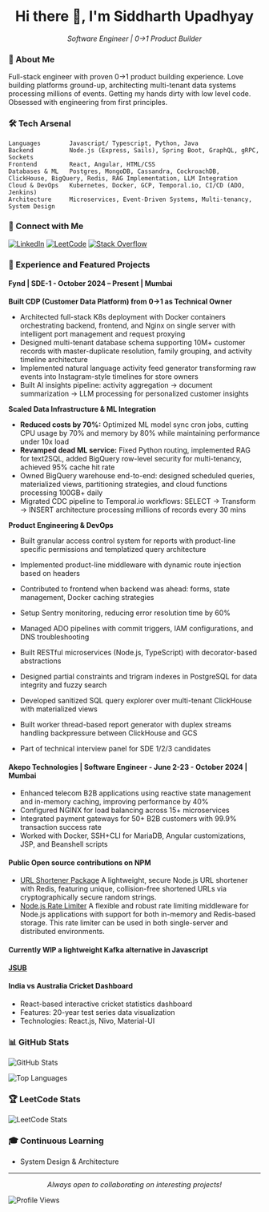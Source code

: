 <h1 align="center">Hi there 👋, I'm Siddharth Upadhyay</h1>

<p align="center">
  <em>Software Engineer | 0→1 Product Builder</em>
</p>

### 🚀 About Me

Full-stack engineer with proven 0→1 product building experience. Love building platforms ground-up, architecting multi-tenant data systems processing millions of events. Getting my hands dirty with low level code. Obsessed with engineering from first principles.

### 🛠️ Tech Arsenal

```text
Languages        Javascript/ Typescript, Python, Java
Backend          Node.js (Express, Sails), Spring Boot, GraphQL, gRPC, Sockets
Frontend         React, Angular, HTML/CSS
Databases & ML   Postgres, MongoDB, Cassandra, CockroachDB, ClickHouse, BigQuery, Redis, RAG Implementation, LLM Integration
Cloud & DevOps   Kubernetes, Docker, GCP, Temporal.io, CI/CD (ADO, Jenkins)
Architecture     Microservices, Event-Driven Systems, Multi-tenancy, System Design
```

### 🔗 Connect with Me

[![LinkedIn](https://img.shields.io/badge/LinkedIn-0077B5?style=for-the-badge&logo=linkedin&logoColor=white)](https://www.linkedin.com/in/siddharth-upadhyay-1a37a71b3/)
[![LeetCode](https://img.shields.io/badge/LeetCode-FFA116?style=for-the-badge&logo=leetcode&logoColor=white)](https://leetcode.com/u/sid_3945/)
[![Stack Overflow](https://img.shields.io/badge/Stack_Overflow-FE7A16?style=for-the-badge&logo=stack-overflow&logoColor=white)](https://stackoverflow.com/users/16420465/siddharth-upadhyay)

### 🎯 Experience and Featured Projects

#### Fynd | SDE-1 - October 2024 – Present | Mumbai
**Built CDP (Customer Data Platform) from 0→1 as Technical Owner**
- Architected full-stack K8s deployment with Docker containers orchestrating backend, frontend, and Nginx on single server with intelligent port management and request proxying
- Designed multi-tenant database schema supporting 10M+ customer records with master-duplicate resolution, family grouping, and activity timeline architecture
- Implemented natural language activity feed generator transforming raw events into Instagram-style timelines for store owners
- Built AI insights pipeline: activity aggregation → document summarization → LLM processing for personalized customer insights

**Scaled Data Infrastructure & ML Integration**
- **Reduced costs by 70%:** Optimized ML model sync cron jobs, cutting CPU usage by 70% and memory by 80% while maintaining performance under 10x load
- **Revamped dead ML service:** Fixed Python routing, implemented RAG for text2SQL, added BigQuery row-level security for multi-tenancy, achieved 95% cache hit rate
- Owned BigQuery warehouse end-to-end: designed scheduled queries, materialized views, partitioning strategies, and cloud functions processing 100GB+ daily
- Migrated CDC pipeline to Temporal.io workflows: SELECT → Transform → INSERT architecture processing millions of records every 30 mins

**Product Engineering & DevOps**
- Built granular access control system for reports with product-line specific permissions and templatized query architecture
- Implemented product-line middleware with dynamic route injection based on headers
- Contributed to frontend when backend was ahead: forms, state management, Docker caching strategies
- Setup Sentry monitoring, reducing error resolution time by 60%
- Managed ADO pipelines with commit triggers, IAM configurations, and DNS troubleshooting

- Built RESTful microservices (Node.js, TypeScript) with decorator-based abstractions
- Designed partial constraints and trigram indexes in PostgreSQL for data integrity and fuzzy search
- Developed sanitized SQL query explorer over multi-tenant ClickHouse with materialized views
- Built worker thread-based report generator with duplex streams handling backpressure between ClickHouse and GCS
- Part of technical interview panel for SDE 1/2/3 candidates

#### Akepo Technologies | Software Engineer - June 2-23 - October 2024 | Mumbai
- Enhanced telecom B2B applications using reactive state management and in-memory caching, improving performance by 40%
- Configured NGINX for load balancing across 15+ microservices
- Integrated payment gateways for 50+ B2B customers with 99.9% transaction success rate
- Worked with Docker, SSH+CLI for MariaDB, Angular customizations, JSP, and Beanshell scripts

#### Public Open source contributions on NPM
- [URL Shortener Package](https://www.npmjs.com/package/@sid3945/url-shortener)
A lightweight, secure Node.js URL shortener with Redis, featuring unique, collision-free shortened URLs via cryptographically secure random strings.
- [Node.js Rate Limiter](https://www.npmjs.com/package/@sid3945/rate-limiter)
A flexible and robust rate limiting middleware for Node.js applications with support for both in-memory and Redis-based storage. This rate limiter can be used in both single-server and distributed environments.

#### Currently WIP a lightweight Kafka alternative in Javascript
**[JSUB](https://github.com/sid3945/jsub)**

#### India vs Australia Cricket Dashboard
- React-based interactive cricket statistics dashboard
- Features: 20-year test series data visualization
- Technologies: React.js, Nivo, Material-UI

### 📊 GitHub Stats

![GitHub Stats](https://github-readme-stats.vercel.app/api?username=sid3945&show_icons=true&theme=radical)

![Top Languages](https://github-readme-stats.vercel.app/api/top-langs/?username=sid3945&layout=compact&theme=radical)

### 🏆 LeetCode Stats

![LeetCode Stats](https://leetcode.card.workers.dev/sid_3945?theme=dark&font=baloo&extension=activity)

### 🎓 Continuous Learning
- System Design & Architecture

---

<p align="center">
  <em>Always open to collaborating on interesting projects!</em>
</p>

![Profile Views](https://komarev.com/ghpvc/?username=sid3945&color=brightgreen)
